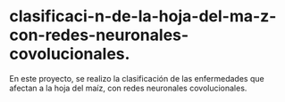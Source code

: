 # clasificaci-n-de-la-hoja-del-ma-z-con-redes-neuronales-covolucionales.
En este proyecto,  se realizo la clasificación de las enfermedades que afectan a la hoja del maíz, con redes neuronales  covolucionales.
